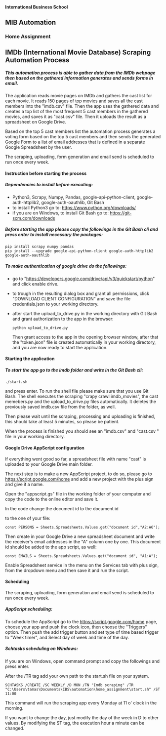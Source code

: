 #### International Business School

## MIB Automation

 

### Home Assignment





## IMDb (International Movie Database) Scraping Automation Process





##### This automation process is able to gather data from the IMDb webpage then based on the gathered information generates and sends forms in email.

The application reads movie pages on IMDb and gathers the cast list for each movie. It reads 150 pages of top movies and  saves all the cast members into the "imdb.csv" file. Then the app uses the gathered data and creates a top list of the most frequent 5 cast members in the gathered movies, and saves it as "cast.csv" file. Then it uploads the result as a spreadsheet on Google Drive.

Based on the top 5 cast members list the automation process generates a voting form based on the top 5 cast members and then sends the generated Google Form to a list of email addresses that is defined in a separate Google Spreadsheet by the user.

The scraping, uploading, form generation and email send is scheduled to run once every week.



#### Instruction before starting the process

##### Dependencies to install before executing:

- Python3, Scrapy, Numpy, Pandas, google-api-python-client, google-auth-httplib2, google-auth-oauthlib, Git Bash
- to install Python3 go to: https://www.python.org/downloads/ 
- if you are on Windows, to install Git Bash go to: https://git-scm.com/downloads 

##### Before starting the app please copy the followings in the Git Bash cli and press enter to install necessary the packages:

```
pip install scrapy numpy pandas 
pip install --upgrade google-api-python-client google-auth-httplib2 google-auth-oauthlib
```

##### To make authentication of google drive do the followings:

- go to "https://developers.google.com/drive/api/v3/quickstart/python" and click enable drive.

- to trough in the resulting dialog box and grant all permissions, click "DOWNLOAD CLIENT CONFIGURATION" and save the file credentials.json to your working directory.

- after start the upload_to_drive.py  in the working directory with Git Bash and grant authorization to the app in the browser:

  ```
  python upload_to_drive.py
  ```

  Then grant access to the app in the opening browser window, after that the "token.json" file is created automatically in your working directory, and you are now ready to start the application.



#### Starting the application

##### To start the app go to the imdb folder and write in the Git Bash cli:

```
./start.sh 
```

and press enter. To run the shell file please make sure that you use Git Bash. The shell executes the scraping "crapy crawl imdb_movies", the cast memebers.py and the upload_to_drive.py files automatically. It deletes  the previously saved imdb.csv file from the folder, as well.

Then please wait until the scraping, processing and uploading is finished, this should take at least 5 minutes, so please be patient.

When the process is finished you should see an "imdb.csv" and "cast.csv " file in your working directory.



#### Google Drive AppScript configuration

If everything went good so far, a spreadsheet file with name "cast" is uploaded to your Google Drive main folder.

The next step is to make a new AppScript project, to do so, please go to https://script.google.com/home and add a new project with the plus sign and give it a name.

Open the "appscript.gs" file in the working folder of your computer and copy the code to the online editor and save it.

In the code change the document id to the document id

[^1]: https://docs.google.com/spreadsheets/d/1wmFx8Wmi2vZJVPDidpfyV9o9U33n8uQKGjqs/edit#gid=0 document id can be found in the URL of the document between d/ and /edit.

 to the one of your file:

```
const PERSONS = Sheets.Spreadsheets.Values.get("document id","A2:A6");
```

Then create in your Google Drive a new spreadsheet document and write the receiver's email addresses in the "A" column one by one. This document id should be added to the app script, as well:

```
const EMAILS = Sheets.Spreadsheets.Values.get("document id", "A1:A");
```

Enable Spreadsheet service in the menu on the Services tab with plus sign, from the dropdown menu and then save it and run the script.



#### Scheduling

The scraping, uploading, form generation and email send is scheduled to run once every week.

##### AppScript scheduling:

To schedule the AppScript go to the https://script.google.com/home  page, choose your app and push the clock icon, then choose the "Triggers" option. Then push the add trigger button and set type of time based trigger to "Week timer", and Select day of week and time of the day.

##### Schtasks scheduling on Windows:

If you are on Windows, open command prompt and copy the followings and press enter.

After the /TR tag add your own path to the start.sh file on your system.

```
SCHTASKS /CREATE /SC WEEKLY /D MON /TN "Imdb scraping" /TR "C:\Users\tamas\Documents\IBS\automation\home_assignment\start.sh" /ST 11:00
```

This command will run the scraping app every Monday at 11 o' clock in the morning.

If you want to change the day, just modify the day of the week in D  to other values. By modifying the ST tag, the execution hour a minute can be changed.




